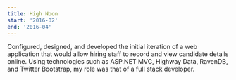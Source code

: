 ```yaml
---
title: High Noon
start: '2016-02'
end: '2016-04'
---
```


Configured, designed, and developed the initial iteration of a web application
that would allow hiring staff to record and view candidate details online.
Using technologies such as ASP.NET MVC, Highway Data, RavenDB, and Twitter
Bootstrap, my role was that of a full stack developer.
